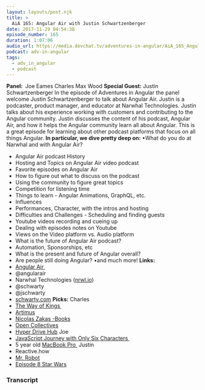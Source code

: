 ```yaml
---
layout: layouts/post.njk
title: >
  AiA 165: Angular Air with Justin Schwartzenberger
date: 2017-11-29 04:54:38
episode_number: 165
duration: 1:07:06
audio_url: https://media.devchat.tv/adventures-in-angular/AiA_165_Angular_Air_with_Justin_Schwartenberger.mp3
podcast: adv-in-angular
tags:
  - adv_in_angular
  - podcast
---
```


**Panel:&nbsp;** Joe Eames Charles Max Wood **Special Guest:** Justin Schwartzenberger In the episode of Adventures in Angular the panel welcome Justin Schwartzenberger to talk about Angular Air. Justin is a podcaster, product manager, and educator at Narwhal Technologies. Justin talks about his experience working with customers and contributing to the Angular community. Justin discusses the content of his podcast, Angular Air, and how it helps the Angular community learn all about Angular. This is a great episode for learning about other podcast platforms that focus on all things Angular. **In particular, we dive pretty deep on:** •What do you do at Narwhal and with Angular Air?

- Angular Air podcast History
- Hosting and Topics on Angular Air video podcast
- Favorite episodes on Angular Air
- How to figure out what to discuss on the podcast
- Using the community to figure great topics
- Competition for listening time
- Things to learn - Angular Animations, GraphQL, etc.
- Influences
- Performances, Character, with the intros and hosting
- Difficulties and Challenges - Scheduling and finding guests
- Youtube videos recording and cueing up
- Dealing with episodes notes on Youtube
- Views on the Video platform vs. Audio platform
- What is the future of Angular Air podcast?
- Automation, Sponsorships, etc
- What is the present and future of Angular overall?
- Are people still doing Angular?
  •and much more! **Links:&nbsp;**
- [Angular Air&nbsp;](https://angularair.com)
- @angularair
- Narwhal Technologies ([nrwl.io](http://nrwl.io))
- @schwarty
- @jschwarty
- [schwarty.com](http://schwarty.com)
  **Picks:** Charles
- [The Way of Kings&nbsp;](https://www.amazon.com/Way-Kings-Brandon-Sanderson/dp/0765365278)
- [Artimus](https://www.amazon.com/Artemis-Novel-Andy-Weir-ebook/dp/B06Y55SB48/ref=sr_1_1?s=books&ie=UTF8&qid=1511929571&sr=1-1&keywords=artimus)
- [Nicolas Zakas -Books](https://www.amazon.com/Nicholas-C.-Zakas/e/B001IGUTOC/ref=dp_byline_cont_book_1)
- [Open Collectives](https://opencollective.com)
- [Hyper Drive Hub](https://www.amazon.com/s/?ie=UTF8&keywords=hyperdrive+hub&tag=googhydr-20&index=aps&hvadid=182444915427&hvpos=1t1&hvnetw=g&hvrand=16583532820715291702&hvpone=&hvptwo=&hvqmt=e&hvdev=c&hvdvcmdl=&hvlocint=&hvlocphy=9028550&hvtargid=kwd-289861702244&ref=pd_sl_6e10o9ipbq_e)
  Joe
- [JavaScript Journey with Only Six Characters&nbsp;](http://www.jsfuck.com)
- 5 year old [MacBook Pro&nbsp;](https://www.apple.com/shop/buy-mac/macbook-pro)
  Justin
- Reactive.how
- [Mr. Robot](https://itunes.apple.com/US/tv-show/id993272007)
- [Episode 8 Star Wars](https://www.youtube.com/watch?v=0ORSf5uDlBo)

### Transcript

&nbsp;
